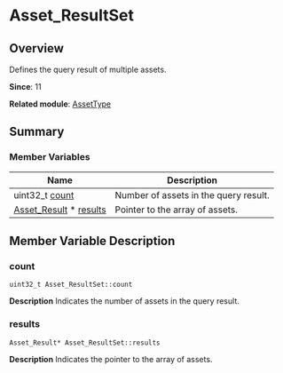 # Asset_ResultSet


## Overview

Defines the query result of multiple assets.

**Since**: 11

**Related module**: [AssetType](_asset_type.md)


## Summary


### Member Variables

| Name| Description|
| -------- | -------- |
| uint32_t [count](#count) | Number of assets in the query result. |
| [Asset_Result](_asset___result.md) \* [results](#results) | Pointer to the array of assets. |


## Member Variable Description


### count

```
uint32_t Asset_ResultSet::count
```
**Description**
Indicates the number of assets in the query result.


### results

```
Asset_Result* Asset_ResultSet::results
```
**Description**
Indicates the pointer to the array of assets.
